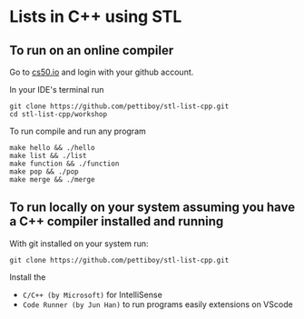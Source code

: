 # Lists in C++ using STL

## To run on an online compiler
Go to [cs50.io](https://ide.cs50.io) and login with your github account.

In your IDE's terminal run 
```
git clone https://github.com/pettiboy/stl-list-cpp.git
cd stl-list-cpp/workshop
```

To run compile and run any program
```
make hello && ./hello
make list && ./list
make function && ./function
make pop && ./pop
make merge && ./merge
```

## To run locally on your system assuming you have a C++ compiler installed and running

With git installed on your system run:
```
git clone https://github.com/pettiboy/stl-list-cpp.git
```

Install the 
- `C/C++ (by Microsoft)` for IntelliSense
- `Code Runner (by Jun Han)` to run programs easily
extensions on VScode
